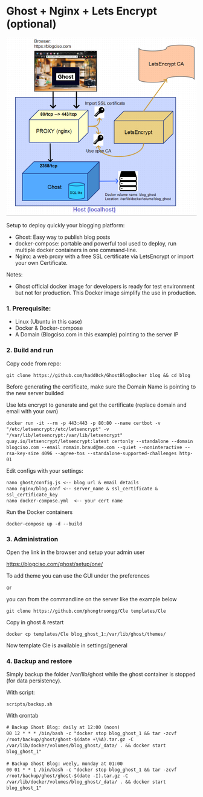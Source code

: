 # Ghost + Nginx + Lets Encrypt (optional)

![ghost.png](https://github.com/hadd0ck/GhostBlogDocker/raw/master/ghost.png)

Setup to deploy quickly your blogging platform:
- Ghost: Easy way to publish blog posts
- docker-compose: portable and powerful tool used to deploy, run multiple docker containers in one command-line. 
- Nginx: a web proxy with a free SSL certificate via LetsEncrypt or import your own Certificate.

Notes: 
- Ghost official docker image for developers is ready for test environment but not for production.
This Docker image simplify the use in production.


### 1. Prerequisite:
- Linux (Ubuntu in this case)
- Docker & Docker-compose
- A Domain (Blogciso.com in this example) pointing to the server IP

### 2. Build and run

Copy code from repo:

    git clone https://github.com/hadd0ck/GhostBlogDocker blog && cd blog

Before generating the certificate, make sure the Domain Name is pointing to the new server builded

Use lets encrypt to generate and get the certificate (replace domain and email with your own)

    docker run -it --rm -p 443:443 -p 80:80 --name certbot -v "/etc/letsencrypt:/etc/letsencrypt" -v "/var/lib/letsencrypt:/var/lib/letsencrypt" quay.io/letsencrypt/letsencrypt:latest certonly --standalone --domain blogciso.com --email romain.braud@me.com --quiet --noninteractive --rsa-key-size 4096 --agree-tos --standalone-supported-challenges http-01


Edit configs with your settings:

     
    nano ghost/config.js <-- blog url & email details
    nano nginx/blog.conf <-- server_name & ssl_certificate & ssl_certificate_key
    nano docker-compose.yml  <-- your cert name

Run the Docker containers

    docker-compose up -d --build

### 3. Administration

Open the link in the browser and setup your admin user 

https://blogciso.com/ghost/setup/one/

To add theme you can use the GUI under the preferences 

or

you can from the commandline on the server like the example below

    git clone https://github.com/phongtruongg/Cle templates/Cle

Copy in ghost & restart
 
    docker cp templates/Cle blog_ghost_1:/var/lib/ghost/themes/

Now template Cle is available in settings/general


### 4. Backup and restore

Simply backup the folder /var/lib/ghost while the ghost container is stopped (for data persistency).

With script:

    scripts/backup.sh

With crontab

```
# Backup Ghost Blog: daily at 12:00 (noon)
00 12 * * * /bin/bash -c "docker stop blog_ghost_1 && tar -zcvf /root/backup/ghost/ghost-$(date +\%A).tar.gz -C /var/lib/docker/volumes/blog_ghost/_data/ . && docker start blog_ghost_1"

# Backup Ghost Blog: weely, monday at 01:00
00 01 * * 1 /bin/bash -c "docker stop blog_ghost_1 && tar -zcvf /root/backup/ghost/ghost-$(date -I).tar.gz -C /var/lib/docker/volumes/blog_ghost/_data/ . && docker start blog_ghost_1"
```
